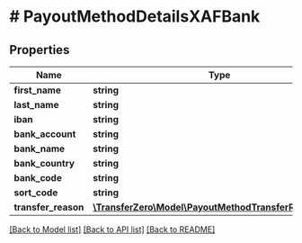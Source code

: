 # # PayoutMethodDetailsXAFBank

## Properties

Name | Type | Description | Notes
------------ | ------------- | ------------- | -------------
**first_name** | **string** |  | 
**last_name** | **string** |  | 
**iban** | **string** |  | 
**bank_account** | **string** |  | [optional] 
**bank_name** | **string** |  | [optional] 
**bank_country** | **string** |  | [optional] 
**bank_code** | **string** |  | [optional] 
**sort_code** | **string** |  | [optional] 
**transfer_reason** | [**\TransferZero\Model\PayoutMethodTransferReasonEnum**](PayoutMethodTransferReasonEnum.md) |  | [optional] 

[[Back to Model list]](../../README.md#documentation-for-models) [[Back to API list]](../../README.md#documentation-for-api-endpoints) [[Back to README]](../../README.md)


